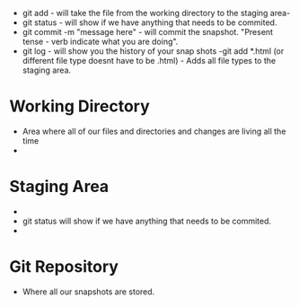 - git add - will take the file from the working directory to the staging area-
- git status - will show if we have anything that needs to be commited.
- git commit -m "message here" - will commit the snapshot. "Present tense - verb indicate what you are doing".
- git log - will show you the history of your snap shots
-git add *.html (or different file type doesnt have to be .html) - Adds all file types to the staging area.

# Working Directory
- Area where all of our files and directories and changes are living all the time
- 



# Staging Area

- 
- git status will show if we have anything that needs to be commited.
- 

# Git Repository
- Where all our snapshots are stored.